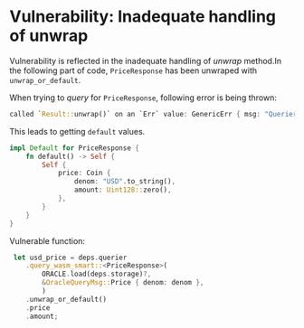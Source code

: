 # Vulnerability: Inadequate handling of unwrap

Vulnerability is reflected in the inadequate handling of *unwrap* method.In the following part of code, `PriceResponse` has been unwraped with `unwrap_or_default`.

When trying to *query* for `PriceResponse`, following error is being thrown:

```rust
called `Result::unwrap()` on an `Err` value: GenericErr { msg: "Querier contract error: cw_multi_test::wasm::ContractData not found" }
```

This leads to getting `default` values.

```rust
impl Default for PriceResponse {
    fn default() -> Self {
        Self {
            price: Coin {
                denom: "USD".to_string(),
                amount: Uint128::zero(),
            },
        }
    }
}
```

Vulnerable function:

```rust
 let usd_price = deps.querier
    .query_wasm_smart::<PriceResponse>(
        ORACLE.load(deps.storage)?,
        &OracleQueryMsg::Price { denom: denom },
        )
    .unwrap_or_default()
    .price
    .amount;
```
